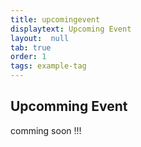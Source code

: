 ```yaml
---
title: upcomingevent
displaytext: Upcoming Event
layout:  null
tab: true
order: 1
tags: example-tag
---
```


## Upcomming Event

comming soon !!!
